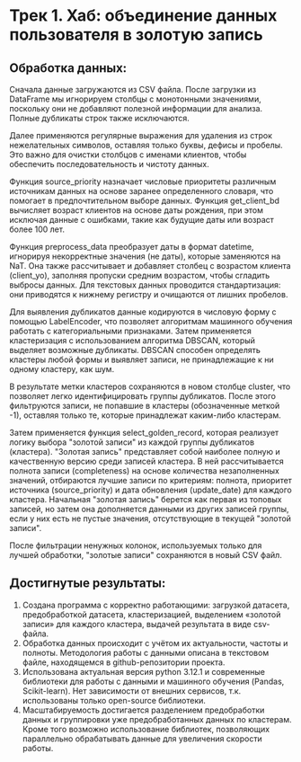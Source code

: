 # Трек 1. Хаб: объединение данных пользователя в золотую запись

## Обработка данных:
Сначала данные загружаются из CSV файла. После загрузки из DataFrame мы игнорируем столбцы с монотонными значениями, поскольку они не добавляют полезной информации для анализа. Полные дубликаты строк также исключаются.

Далее применяются регулярные выражения для удаления из строк нежелательных символов, оставляя только буквы, дефисы и пробелы. Это важно для очистки столбцов с именами клиентов, чтобы обеспечить последовательность и чистоту данных.

Функция source_priority назначает числовые приоритеты различным источникам данных на основе заранее определенного словаря, что помогает в предпочтительном выборе данных. Функция get_client_bd вычисляет возраст клиентов на основе даты рождения, при этом исключая данные с ошибками, такие как будущие даты или возраст более 100 лет.

Функция preprocess_data преобразует даты в формат datetime, игнорируя некорректные значения (не даты), которые заменяются на NaT. Она также рассчитывает и добавляет столбец с возрастом клиента (client_yo), заполняя пропуски средним возрастом, чтобы сгладить выбросы данных. Для текстовых данных проводится стандартизация: они приводятся к нижнему регистру и очищаются от лишних пробелов.

Для выявления дубликатов данные кодируются в числовую форму с помощью LabelEncoder, что позволяет алгоритмам машинного обучения работать с категориальными признаками. Затем применяется кластеризация с использованием алгоритма DBSCAN, который выделяет возможные дубликаты. DBSCAN способен определять кластеры любой формы и выявляет записи, не принадлежащие к ни одному кластеру, как шум.

В результате метки кластеров сохраняются в новом столбце cluster, что позволяет легко идентифицировать группы дубликатов. После этого фильтруются записи, не попавшие в кластеры (обозначенные меткой -1), оставляя только те, которые принадлежат каким-либо кластерам.

Затем применяется функция select_golden_record, которая реализует логику выбора "золотой записи" из каждой группы дубликатов (кластера). "Золотая запись" представляет собой наиболее полную и качественную версию среди записей кластера. В ней рассчитывается полнота записи (completeness) на основе количества незаполненных значений, отбираются  лучшие записи по критериям: полнота, приоритет источника (source_priority) и дата обновления (update_date) для каждого кластера. Начальная "золотая запись" берется как первая из топовых записей, но затем она дополняется данными из других записей группы, если у них есть не пустые значения, отсутствующие в текущей "золотой записи".

После фильтрации ненужных колонок, используемых только для лучшей обработки, "золотые записи" сохраняются в новый CSV файл.

## Достигнутые результаты:

1. Создана программа с корректно работающими: загрузкой датасета, предобработкой датасета, кластеризацией, выделением «золотой записи» для каждого кластера, выдачей результата в виде csv-файла.
1. Обработка данных происходит с учётом их актуальности, частоты и полноты. Методология работы с данными описана в текстовом файле, находящемся в github-репозитории проекта.
1. Использована актуальная версия python 3.12.1 и современные библиотеки для работы с данными и машинного обучения (Pandas, Scikit-learn). Нет зависимости от внешних сервисов, т.к. использованы только open-source библиотеки.
1. Масштабируемость достигается разделением предобработки данных и группировки уже предобработанных данных по кластерам. Кроме того возможно использование библиотек, позволяющих параллельно обрабатывать данные для увеличения скорости работы.
